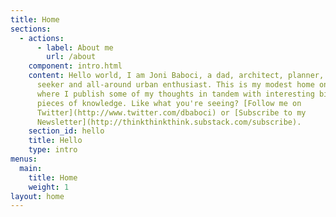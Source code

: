 ```yaml
---
title: Home
sections:
  - actions:
      - label: About me
        url: /about
    component: intro.html
    content: Hello world, I am Joni Baboci, a dad, architect, planner, knowledge
      seeker and all-around urban enthusiast. This is my modest home on the web
      where I publish some of my thoughts in tandem with interesting bits and
      pieces of knowledge. Like what you're seeing? [Follow me on
      Twitter](http://www.twitter.com/dbaboci) or [Subscribe to my
      Newsletter](http://thinkthinkthink.substack.com/subscribe).
    section_id: hello
    title: Hello
    type: intro
menus:
  main:
    title: Home
    weight: 1
layout: home
---
```

